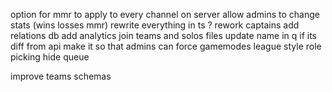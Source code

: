 option for mmr to apply to every channel on server 
allow admins to change stats (wins losses mmr)
rewrite everything in ts ? 
rework captains 
add relations db
add analytics
join teams and solos files
update name in q if its diff from api
make it so that admins can force gamemodes
league style role picking
hide queue

improve teams schemas